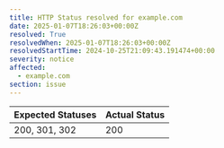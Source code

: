 ```yaml
---
title: HTTP Status resolved for example.com
date: 2025-01-07T18:26:03+00:00Z
resolved: True
resolvedWhen: 2025-01-07T18:26:03+00:00Z
resolvedStartTime: 2024-10-25T21:09:43.191474+00:00
severity: notice
affected:
  - example.com
section: issue
---
```


| Expected Statuses | Actual Status  |
|-------------------|----------------|
| 200, 301, 302 | 200 |
